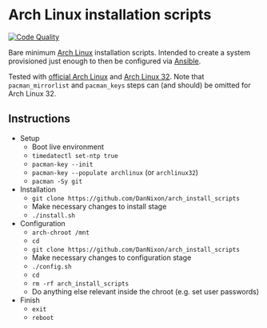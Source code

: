 # Arch Linux installation scripts

[![Code Quality](https://github.com/DanNixon/arch_install_scripts/actions/workflows/code_quality.yml/badge.svg?branch=main)](https://github.com/DanNixon/arch_install_scripts/actions/workflows/code_quality.yml)

Bare minimum [Arch Linux](https://archlinux.org/) installation scripts.
Intended to create a system provisioned just enough to then be configured via [Ansible](https://www.ansible.com/).

Tested with [official Arch Linux](https://archlinux.org/) and [Arch Linux 32](https://archlinux32.org/).
Note that `pacman_mirrorlist` and `pacman_keys` steps can (and should) be omitted for Arch Linux 32.

## Instructions

- Setup
  - Boot live environment
  - `timedatectl set-ntp true`
  - `pacman-key --init`
  - `pacman-key --populate archlinux` (or `archlinux32`)
  - `pacman -Sy git`
- Installation
  - `git clone https://github.com/DanNixon/arch_install_scripts`
  - Make necessary changes to install stage
  - `./install.sh`
- Configuration
  - `arch-chroot /mnt`
  - `cd`
  - `git clone https://github.com/DanNixon/arch_install_scripts`
  - Make necessary changes to configuration stage
  - `./config.sh`
  - `cd`
  - `rm -rf arch_install_scripts`
  - Do anything else relevant inside the chroot (e.g. set user passwords)
- Finish
  - `exit`
  - `reboot`
